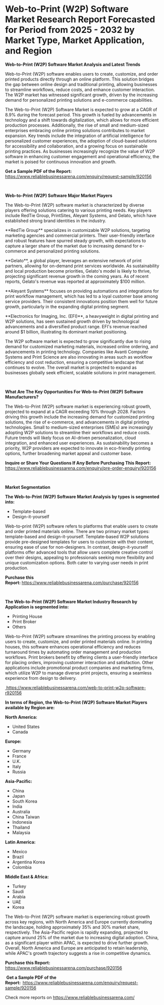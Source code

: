 <p><h1>Web-to-Print (W2P) Software Market Research Report Forecasted for Period from 2025 -  2032 by Market Type, Market Application, and Region</h1></p><p><strong>Web-to-Print (W2P) Software Market Analysis and Latest Trends</strong></p>
<p><p>Web-to-Print (W2P) software enables users to create, customize, and order printed products directly through an online platform. This solution bridges the gap between online design and traditional printing, allowing businesses to streamline workflows, reduce costs, and enhance customer interaction. The W2P market has witnessed significant growth, driven by the increasing demand for personalized printing solutions and e-commerce capabilities.</p><p>The Web-to-Print (W2P) Software Market is expected to grow at a CAGR of 8.9% during the forecast period. This growth is fueled by advancements in technology and a shift towards digitalization, which allows for more efficient production processes. Additionally, the rise of small and medium-sized enterprises embracing online printing solutions contributes to market expansion. Key trends include the integration of artificial intelligence for personalized customer experiences, the adoption of cloud-based solutions for accessibility and collaboration, and a growing focus on sustainable printing practices. As businesses increasingly recognize the value of W2P software in enhancing customer engagement and operational efficiency, the market is poised for continuous innovation and growth.</p></p>
<p><strong>Get a Sample PDF of the Report:&nbsp;</strong> <a href="https://www.reliablebusinessarena.com/enquiry/request-sample/920156?utm_campaign=2527&utm_medium=2&utm_source=Github&utm_content=ia&utm_term=11032025&utm_id=web-to-print-w2p-software">https://www.reliablebusinessarena.com/enquiry/request-sample/920156</a></p>
<p>&nbsp;</p>
<p><strong>Web-to-Print (W2P) Software Major Market Players</strong></p>
<p><p>The Web-to-Print (W2P) software market is characterized by diverse players offering solutions catering to various printing needs. Key players include RedTie Group, PrintSites, Aleyant Systems, and Gelato, which have established strong brand identities in the industry.</p><p>**RedTie Group** specializes in customizable W2P solutions, targeting marketing agencies and commercial printers. Their user-friendly interface and robust features have spurred steady growth, with expectations to capture a larger share of the market due to increasing demand for e-commerce and personalized printing solutions.</p><p>**Gelato**, a global player, leverages an extensive network of print partners, allowing for on-demand print services worldwide. As sustainability and local production become priorities, Gelato's model is likely to thrive, projecting significant revenue growth in the coming years. As of recent reports, Gelato's revenue was reported at approximately $100 million.</p><p>**Aleyant Systems** focuses on providing automations and integrations for print workflow management, which has led to a loyal customer base among service providers. Their consistent innovations position them well for future growth, particularly in the expanding digital printing segment.</p><p>**Electronics for Imaging, Inc. (EFI)**, a heavyweight in digital printing and W2P solutions, has seen sustained growth driven by technological advancements and a diversified product range. EFI's revenue reached around $1 billion, illustrating its dominant market positioning.</p><p>The W2P software market is expected to grow significantly due to rising demand for customized marketing materials, increased online ordering, and advancements in printing technology. Companies like Avanti Computer Systems and Print Science are also innovating in areas such as workflow efficiency and cost reduction, ensuring a competitive landscape that continues to evolve. The overall market is projected to expand as businesses globally seek efficient, scalable solutions in print management.</p></p>
<p>&nbsp;</p>
<p><strong>What Are The Key Opportunities For Web-to-Print (W2P) Software Manufacturers?</strong></p>
<p><p>The Web-to-Print (W2P) software market is experiencing robust growth, projected to expand at a CAGR exceeding 10% through 2028. Factors driving this growth include the increasing demand for customized printing solutions, the rise of e-commerce, and advancements in digital printing technologies. Small to medium-sized enterprises (SMEs) are increasingly adopting W2P solutions to streamline their workflows and reduce costs. Future trends will likely focus on AI-driven personalization, cloud integration, and enhanced user experiences. As sustainability becomes a priority, W2P providers are expected to innovate in eco-friendly printing options, further broadening market appeal and customer base.</p></p>
<p><strong>Inquire or Share Your Questions If Any Before Purchasing This Report:</strong> <a href="https://www.reliablebusinessarena.com/enquiry/pre-order-enquiry/920156?utm_campaign=2527&utm_medium=2&utm_source=Github&utm_content=ia&utm_term=11032025&utm_id=web-to-print-w2p-software">https://www.reliablebusinessarena.com/enquiry/pre-order-enquiry/920156</a></p>
<p>&nbsp;</p>
<p><strong>Market Segmentation</strong></p>
<p><strong>The Web-to-Print (W2P) Software Market Analysis by types is segmented into:</strong></p>
<p><ul><li>Template-based</li><li>Design-it-yourself</li></ul></p>
<p><p>Web-to-print (W2P) software refers to platforms that enable users to create and order printed materials online. There are two primary market types: template-based and design-it-yourself. Template-based W2P solutions provide pre-designed templates for users to customize with their content, ensuring ease of use for non-designers. In contrast, design-it-yourself platforms offer advanced tools that allow users complete creative control over their designs, appealing to professionals seeking more flexibility and unique customization options. Both cater to varying user needs in print production.</p></p>
<p><strong>Purchase this Report:&nbsp;</strong><a href="https://www.reliablebusinessarena.com/purchase/920156?utm_campaign=2527&utm_medium=2&utm_source=Github&utm_content=ia&utm_term=11032025&utm_id=web-to-print-w2p-software">https://www.reliablebusinessarena.com/purchase/920156</a></p>
<p>&nbsp;</p>
<p><strong>The Web-to-Print (W2P) Software Market Industry Research by Application is segmented into:</strong></p>
<p><ul><li>Printing House</li><li>Print Broker</li><li>Others</li></ul></p>
<p><p>Web-to-Print (W2P) software streamlines the printing process by enabling users to create, customize, and order printed materials online. In printing houses, this software enhances operational efficiency and reduces turnaround times by automating order management and production workflows. Print brokers benefit by offering clients a user-friendly interface for placing orders, improving customer interaction and satisfaction. Other applications include promotional product companies and marketing firms, which utilize W2P to manage diverse print projects, ensuring a seamless experience from design to delivery.</p></p>
<p><a href="https://www.reliablebusinessarena.com/web-to-print-w2p-software-r920156?utm_campaign=2527&utm_medium=2&utm_source=Github&utm_content=ia&utm_term=11032025&utm_id=web-to-print-w2p-software">&nbsp;https://www.reliablebusinessarena.com/web-to-print-w2p-software-r920156</a></p>
<p><strong>In terms of Region, the Web-to-Print (W2P) Software Market Players available by Region are:</strong></p>
<p>
    <p> <strong> North America: </strong>
        <ul>
            <li>United States</li>
            <li>Canada</li>
        </ul>
        </p> 
    <p> <strong> Europe: </strong>
        <ul>
            <li>Germany</li>
            <li>France</li>
            <li>U.K.</li>
            <li>Italy</li>
            <li>Russia</li>
        </ul>
        </p> 
    <p> <strong> Asia-Pacific: </strong>
        <ul>
            <li>China</li>
            <li>Japan</li>
            <li>South Korea</li>
            <li>India</li>
            <li>Australia</li>
            <li>China Taiwan</li>
            <li>Indonesia</li>
            <li>Thailand</li>
            <li>Malaysia</li>
        </ul>
        </p> 
    <p> <strong> Latin America: </strong>
        <ul>
            <li>Mexico</li>
            <li>Brazil</li>
            <li>Argentina Korea</li>
            <li>Colombia</li>
        </ul>
        </p> 
    <p> <strong> Middle East & Africa: </strong>
        <ul>
            <li>Turkey</li>
            <li>Saudi</li>
            <li>Arabia</li>
            <li>UAE</li>
            <li>Korea</li>
        </ul>
    </p>
    </p>
<p><p>The Web-to-Print (W2P) software market is experiencing robust growth across key regions, with North America and Europe currently dominating the landscape, holding approximately 35% and 30% market share, respectively. The Asia-Pacific region is rapidly expanding, projected to capture around 25% of the market due to increasing digital adoption. China, as a significant player within APAC, is expected to drive further growth. Overall, North America and Europe are anticipated to retain leadership, while APAC's growth trajectory suggests a rise in competitive dynamics.</p></p>
<p><strong>Purchase this Report: </strong><a href="https://www.reliablebusinessarena.com/purchase/920156?utm_campaign=2527&utm_medium=2&utm_source=Github&utm_content=ia&utm_term=11032025&utm_id=web-to-print-w2p-software">https://www.reliablebusinessarena.com/purchase/920156</a></p>
<p>&nbsp;<strong>Get a Sample PDF of the Report:&nbsp;&nbsp;</strong><a href="https://www.reliablebusinessarena.com/enquiry/request-sample/920156?utm_campaign=2527&utm_medium=2&utm_source=Github&utm_content=ia&utm_term=11032025&utm_id=web-to-print-w2p-software">https://www.reliablebusinessarena.com/enquiry/request-sample/920156</a></p>
<p><strong></strong></p>
<p>Check more reports on <a href="https://www.reliablebusinessarena.com/?utm_campaign=2527&utm_medium=2&utm_source=Github&utm_content=ia&utm_term=11032025&utm_id=web-to-print-w2p-software">https://www.reliablebusinessarena.com/</a></p>